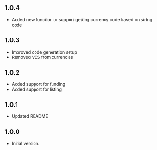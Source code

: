 ## 1.0.4

- Added new function to support getting currency code based on string code

## 1.0.3

- Improved code generation setup
- Removed VES from currencies

## 1.0.2

- Added support for funding
- Added support for listing

## 1.0.1

- Updated README

## 1.0.0

- Initial version.
